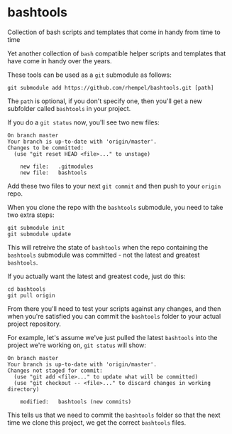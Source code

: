 # bashtools

Collection of bash scripts and templates that come in handy from time to time 

Yet another collection of `bash` compatible helper scripts and templates that
have come in handy over the years.

These tools can be used as a `git` submodule as follows:

```
git submodule add https://github.com/rhempel/bashtools.git [path]
```

The `path` is optional, if you don't specify one, then you'll get
a new subfolder called `bashtools` in your project.

If you do a `git status` now, you'll see two new files:

```
On branch master
Your branch is up-to-date with 'origin/master'.
Changes to be committed:
  (use "git reset HEAD <file>..." to unstage)

	new file:   .gitmodules
	new file:   bashtools

```

Add these two files to your next `git commit` and then push to your
`origin` repo.

When you clone the repo with the `bashtools` submodule, you need to 
take two extra steps:

```
git submodule init
git submodule update
```

This will retreive the state of `bashtools` when the repo containing
the `bashtools` submodule was committed - not the latest and greatest
`bashtools`.

If you actually want the latest and greatest code, just do this:

```
cd bashtools
git pull origin
```

From there you'll need to test your scripts against any changes, and then
when you're satisfied you can commit the `bashtools` folder to your actual
project repository.

For example, let's assume we've just pulled the latest `bashtools` into
the project we're working on, `git status` will show:

```
On branch master
Your branch is up-to-date with 'origin/master'.
Changes not staged for commit:
  (use "git add <file>..." to update what will be committed)
  (use "git checkout -- <file>..." to discard changes in working directory)

	modified:   bashtools (new commits)
```

This tells us that we need to commit the `bashtools` folder so that the
next time we clone this project, we get the correct `bashtools` files.

